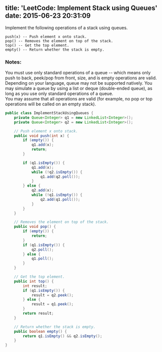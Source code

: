 title: 'LeetCode: Implement Stack using Queues'
date: 2015-06-23 20:31:09
---
Implement the following operations of a stack using queues.
```
push(x) -- Push element x onto stack.
pop() -- Removes the element on top of the stack.
top() -- Get the top element.
empty() -- Return whether the stack is empty.
```

### Notes:
You must use only standard operations of a queue -- which means only push to back, peek/pop from front, size, and is empty operations are valid.   
Depending on your language, queue may not be supported natively. You may simulate a queue by using a list or deque (double-ended queue), as long as you use only standard operations of a queue.   
You may assume that all operations are valid (for example, no pop or top operations will be called on an empty stack).   

<!-- more -->

```java
public class ImplementStackUsingQueues {
    private Queue<Integer> q1 = new LinkedList<Integer>();
    private Queue<Integer> q2 = new LinkedList<Integer>();

    // Push element x onto stack.
    public void push(int x) {
        if (empty()) {
            q1.add(x);
            return;
        }

        if (q1.isEmpty()) {
            q1.add(x);
            while (!q2.isEmpty()) {
                q1.add(q2.poll());
            }
        } else {
            q2.add(x);
            while (!q1.isEmpty()) {
                q2.add(q1.poll());
            }
        }
    }

    // Removes the element on top of the stack.
    public void pop() {
        if (empty()) {
            return;
        }
        if (q1.isEmpty()) {
            q2.poll();
        } else {
            q1.poll();
        }
    }

    // Get the top element.
    public int top() {
        int result;
        if (q1.isEmpty()) {
            result = q2.peek();
        } else {
            result = q1.peek();
        }
        return result;
    }

    // Return whether the stack is empty.
    public boolean empty() {
        return q1.isEmpty() && q2.isEmpty();
    }
}
```